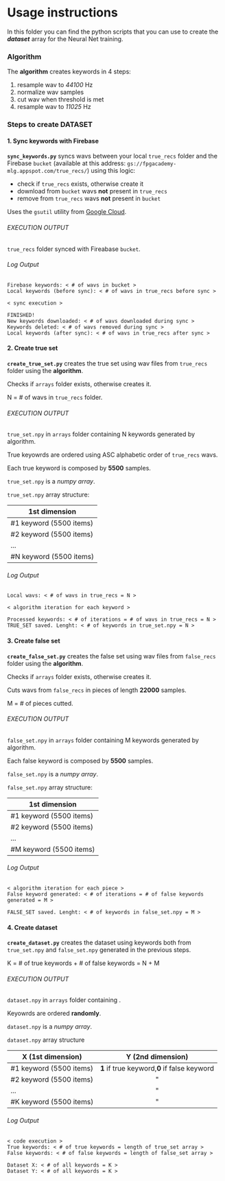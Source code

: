# Usage instructions

In this folder you can find the python scripts that you can use to create the ***dataset*** array for the Neural Net training.

### Algorithm

The **algorithm** creates keywords in 4 steps:
1. resample wav to *44100* Hz
2. normalize wav samples
3. cut wav when threshold is met
4. resample wav to *11025* Hz


### Steps to create DATASET

#### 1. Sync keywords with Firebase

**`sync_keywords.py`** syncs wavs between your local `true_recs` folder and the Firebase `bucket` (available at this address: `gs://fpgacademy-mlg.appspot.com/true_recs/`) using this logic:

- check if `true_recs` exists, otherwise create it
- download from `bucket` wavs **not** present in `true_recs`
- remove from `true_recs` wavs **not** present in `bucket`

Uses the `gsutil` utility from [Google Cloud](https://cloud.google.com/storage/docs/quickstart-gsutil).

###### EXECUTION OUTPUT

`true_recs` folder synced with Fireabase `bucket`.

###### Log Output

```
Firebase keywords: < # of wavs in bucket >
Local keywords (before sync): < # of wavs in true_recs before sync >

< sync execution >

FINISHED!
New keywords downloaded: < # of wavs downloaded during sync >
Keywords deleted: < # of wavs removed during sync >
Local keywords (after sync): < # of wavs in true_recs after sync >
```

#### 2. Create true set

**`create_true_set.py`** creates the true set using wav files from `true_recs` folder using the **algorithm**.

Checks if `arrays` folder exists, otherwise creates it.

N = # of wavs in `true_recs` folder.

###### EXECUTION OUTPUT

`true_set.npy` in `arrays` folder containing N keywords generated by algorithm.

True keyowrds are ordered using ASC alphabetic order of `true_recs` wavs.

Each true keyword is composed by **5500** samples.

`true_set.npy` is a *numpy array*.

`true_set.npy` array structure:

|1st dimension|
|---|
|#1 keyword (5500 items)|
|#2 keyword (5500 items)|
|...|
|#N keyword (5500 items)|

###### Log Output

```
Local wavs: < # of wavs in true_recs = N >

< algorithm iteration for each keyword >

Processed keywords: < # of iterations = # of wavs in true_recs = N >
TRUE_SET saved. Lenght: < # of keywords in true_set.npy = N >
```

#### 3. Create false set

**`create_false_set.py`** creates the false set using wav files from `false_recs` folder using the **algorithm**.

Checks if `arrays` folder exists, otherwise creates it.

Cuts wavs from `false_recs` in pieces of length **22000** samples.

M = # of pieces cutted.

###### EXECUTION OUTPUT

`false_set.npy` in `arrays` folder containing M keywords generated by algorithm.

Each false keyword is composed by **5500** samples.

`false_set.npy` is a *numpy array*.

`false_set.npy` array structure:

|1st dimension|
|---|
|#1 keyword (5500 items)|
|#2 keyword (5500 items)|
|...|
|#M keyword (5500 items)|

###### Log Output

```
< algorithm iteration for each piece >
False keyword generated: < # of iterations = # of false keywords generated = M >

FALSE_SET saved. Lenght: < # of keywords in false_set.npy = M >
```

#### 4. Create dataset

**`create_dataset.py`** creates the dataset using keywords both from `true_set.npy` and `false_set.npy` generated in the previous steps.

K = # of true keywords + # of false keywords = N + M

###### EXECUTION OUTPUT

`dataset.npy` in `arrays` folder containing .

Keyowrds are ordered **randomly**.

`dataset.npy` is a *numpy array*.

`dataset.npy` array structure

|X (1st dimension)|Y (2nd dimension)|
|---|:-:|
|#1 keyword (5500 items)|**1** if true keyword,**0** if false keyword|
|#2 keyword (5500 items)|"|
|...|"|
|#K keyword (5500 items)|"|

###### Log Output

```
< code execution >
True keywords: < # of true keywords = length of true_set array >
False keywords: < # of false keywords = length of false_set array >

Dataset X: < # of all keywords = K >
Dataset Y: < # of all keywords = K >
```
